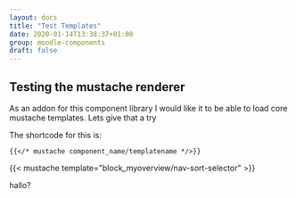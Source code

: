 ```yaml
---
layout: docs
title: "Test Templates"
date: 2020-01-14T13:38:37+01:00
group: moodle-components
draft: false
---
```


## Testing the mustache renderer

As an addon for this component library I would like it to be able to load core mustache templates. Lets give that a try

The shortcode for this is:


```
{{</* mustache component_name/templatename */>}}
```

{{< mustache template="block_myoverview/nav-sort-selector" >}}

hallo?